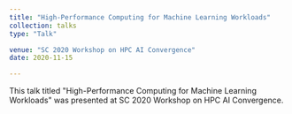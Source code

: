 ```yaml
---
title: "High-Performance Computing for Machine Learning Workloads"
collection: talks
type: "Talk"

venue: "SC 2020 Workshop on HPC AI Convergence"
date: 2020-11-15

---
```


This talk titled "High-Performance Computing for Machine Learning Workloads" was presented at SC 2020 Workshop on HPC AI Convergence.
